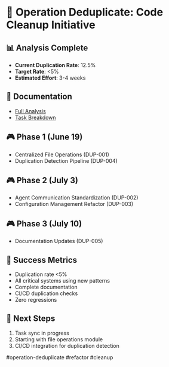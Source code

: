 # 🎯 Operation Deduplicate: Code Cleanup Initiative

## 📊 Analysis Complete
- **Current Duplication Rate**: 12.5%
- **Target Rate**: <5%
- **Estimated Effort**: 3-4 weeks

## 📝 Documentation
- [Full Analysis](2025-06-05-duplication-analysis.md)
- [Task Breakdown](2025-06-05-duplication-tasks.yaml)

## 🎮 Phase 1 (June 19)
- Centralized File Operations (DUP-001)
- Duplication Detection Pipeline (DUP-004)

## 🎮 Phase 2 (July 3)
- Agent Communication Standardization (DUP-002)
- Configuration Management Refactor (DUP-003)

## 🎮 Phase 3 (July 10)
- Documentation Updates (DUP-005)

## 🎯 Success Metrics
- Duplication rate <5%
- All critical systems using new patterns
- Complete documentation
- CI/CD duplication checks
- Zero regressions

## 🔄 Next Steps
1. Task sync in progress
2. Starting with file operations module
3. CI/CD integration for duplication detection

\#operation-deduplicate \#refactor \#cleanup 